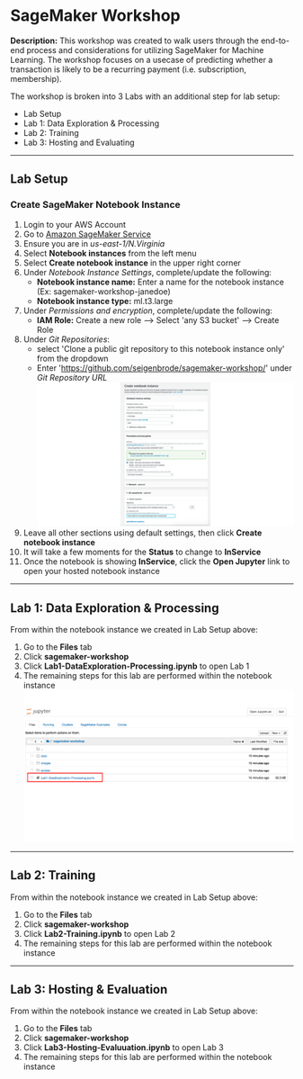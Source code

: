 # SageMaker Workshop

  **Description:** This workshop was created to walk users through the end-to-end process and considerations for utilizing SageMaker for Machine Learning. The workshop focuses on a usecase of predicting whether a transaction is likely to be a recurring payment (i.e. subscription, membership).  
  
 The workshop is broken into 3 Labs with an additional step for lab setup: 
 
   * Lab Setup
   * Lab 1: Data Exploration & Processing
   * Lab 2: Training
   * Lab 3: Hosting and Evaluating
    
 ---
 
 ## Lab Setup
    
   ### Create SageMaker Notebook Instance 
   
   1) Login to your AWS Account
   2) Go to [Amazon SageMaker Service](https://console.aws.amazon.com/sagemaker/)
   3) Ensure you are in *us-east-1/N.Virginia*
   4) Select **Notebook instances** from the left menu
   5) Select **Create notebook instance** in the upper right corner
   6) Under *Notebook Instance Settings*, complete/update the following:
       * **Notebook instance name:** Enter a name for the notebook instance (Ex: sagemaker-workshop-janedoe)
       * **Notebook instance type:** ml.t3.large
   7) Under *Permissions and encryption*, complete/update the following:
       * **IAM Role:** Create a new role --> Select 'any S3 bucket' --> Create Role
   8) Under *Git Repositories*:
       * select 'Clone a public git repository to this notebook instance only' from the dropdown
       * Enter 'https://github.com/seigenbrode/sagemaker-workshop/' under *Git Repository URL*
       ![Notebook Instance Config](./images/create-notebook.png)
   8) Leave all other sections using default settings, then click **Create notebook instance**
   9) It will take a few moments for the **Status** to change to **InService**
   10) Once the notebook is showing **InService**, click the **Open Jupyter** link to open your hosted notebook instance
   
 ---
 
 ## Lab 1: Data Exploration & Processing  
   
 From within the notebook instance we created in Lab Setup above:
 
   1) Go to the **Files** tab
   2) Click **sagemaker-workshop**
   3) Click **Lab1-DataExploration-Processing.ipynb** to open Lab 1
   4) The remaining steps for this lab are performed within the notebook instance
   ![Lab1](./images/notebook-lab1.png)
   
---
 
 ## Lab 2: Training
   
 From within the notebook instance we created in Lab Setup above:
 
   1) Go to the **Files** tab
   2) Click **sagemaker-workshop**
   3) Click **Lab2-Training.ipynb** to open Lab 2
   4) The remaining steps for this lab are performed within the notebook instance
   
---
 
 ## Lab 3: Hosting & Evaluation
   
 From within the notebook instance we created in Lab Setup above:
 
   1) Go to the **Files** tab
   2) Click **sagemaker-workshop**
   3) Click **Lab3-Hosting-Evaluuation.ipynb** to open Lab 3
   4) The remaining steps for this lab are performed within the notebook instance
       
